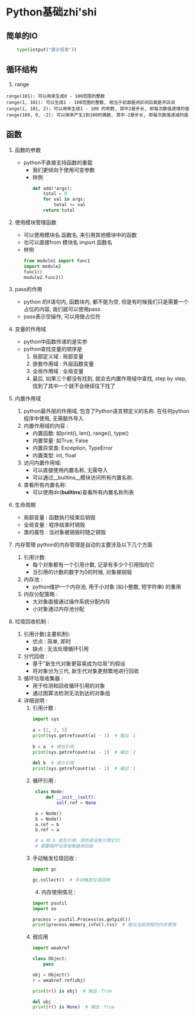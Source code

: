 # Python基础zhi'shi

## 简单的IO 
```python
    type(intput("提示信息"))
```

## 循环结构

1. range

```
range(101): 可以用来生成0 - 100范围的整数
range(1, 101): 可以生成1 - 100范围的整数, 相当于前面是闭区间后面是开区间
range(1, 101, 2): 可以用来生成1 - 100 的奇数, 其中2是步长, 即每次数值递增的值
range(100, 0, -2): 可以用来产生1到100的偶数, 其中-2是步长, 即每次数值递减的值
```
## 函数

1. 函数的参数
     - python不直接支持函数的重载
        - 我们更倾向于使用可变参数
        - 样例
            ```python
            def add(*args):
                total = 0
                for val in args:
                    total += val
                return total
            ```
2. 使用模块管理函数
     - 可以使用模块名.函数名, 来引用其他模块中的函数
     - 也可以直接from 模块名 import 函数名
     - 样例
        ```python
        from module1 import func1
        import module2
        func1()
        module2.func2()
        ```
3. pass的作用
     - python 的if语句内, 函数块内, 都不能为空, 但是有时候我们只是需要一个占位的内容, 我们就可以使用pass
     - pass表示空操作, 可以用做占位符

4. 变量的作用域
     - python中函数传递的是实参
     - python查找变量的顺序是
        1. 局部定义域 : 局部变量
        2. 嵌套作用域 : 外层函数变量
        3. 全局作用域 : 全局变量
        4. 最后, 如果三个都没有找到, 就会去内置作用域中查找, step by step, 找到了其中一个就不会继续往下找了

5. 内置作用域
    1. python最外层的作用域, 包含了Python语言预定义的名称. 在任何python程序中使用, 无需额外导入
    2. 内置作用域的内容 : 
        - 内置函数: 如print(), len(), range(), type()
        - 内置常量: 如True, False
        - 内置异常类: Exception, TypeError
        - 内置类型: int, float
    3. 访问内置作用域:
        - 可以直接使用内置名称, 无需导入
        - 可以通过__builtins__模块访问所有内置名称.
    4. 查看所有内置名称:
        - 可以使用dir(__builtins__)查看所有内置名称列表
6. 生命周期
    - 局部变量 : 函数执行结束后销毁
    - 全局变量 : 程序结束时销毁
    - 类的属性 : 当对象被销毁时随之销毁

7. 内存管理
python的内存管理是自动的主要涉及以下几个方面
    1.  引用计数:
        - 每个对象都有一个引用计数, 记录有多少个引用指向它
        - 当引用的计数的数字为0的时候, 对象被销毁
    2. 内存池 :
        - python维护一个内存池, 用于小对象 (如小整数, 短字符串) 的重用
    3. 内存分配策略 :
        - 大对象直接通过操作系统分配内存
        - 小对象通过内存池分配

8. 垃圾回收机制 :
    1. 引用计数(主要机制):
        - 优点 : 简单, 即时
        - 缺点 : 无法处理循环引用
    2. 分代回收 :
        - 基于"新生代对象更容易成为垃圾"的假设
        - 将对象分为三代, 新生代对象更频繁地进行回收
    3. 循环垃圾收集器 :
        - 用于检测和回收循环引用的对象
        - 通过图算法检测无法到达的对象组
    4. 详细说明 :
        1. 引用计数 :   
            ```python
            import sys
              
            a = [1, 2, 3]
            print(sys.getrefcount(a) - 1)  # 输出：1
              
            b = a  # 增加引用
            print(sys.getrefcount(a) - 1)  # 输出：2
              
            del b  # 减少引用
            print(sys.getrefcount(a) - 1)  # 输出：1
           ```
        2. 循环引用 :
           ```python
            class Node:
                def __init__(self):
                    self.ref = None
           
            a = Node()
            b = Node()
            a.ref = b
            b.ref = a
           
            # a 和 b 相互引用，但外部没有引用它们
            # 需要循环垃圾收集器来回收
           ```
        3. 手动触发垃圾回收 :
            ```python
            import gc
            
            gc.collect()  # 手动触发垃圾回收
            ```
            4. 内存使用情况 :
            ```python
            import psutil
            import os
            
            process = psutil.Process(os.getpid())
            print(process.memory_info().rss)  # 输出当前进程的内存使用
            ```
        5. 弱应用
            ```python
            import weakref
            
            class Object:
                pass
            
            obj = Object()
            r = weakref.ref(obj)
            
            print(r() is obj)  # 输出：True
            
            del obj
            print(r() is None)  # 输出：True
            ```
